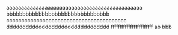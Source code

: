 aaaaaaaaaaaaaaaaaaaaaaaaaaaaaaaaaaaaaaaaaaaaaa
bbbbbbbbbbbbbbbbbbbbbbbbbbbbbbbb
cccccccccccccccccccccccccccccccccccccccc
dddddddddddddddddddddddddddddddd
ffffffffffffffffffffffff
ab
bbb